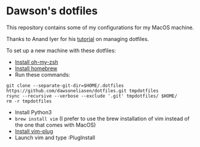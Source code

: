 # Dawson's dotfiles
This repository contains some of my configurations for my MacOS machine.

Thanks to Anand Iyer for his [tutorial](https://www.anand-iyer.com/blog/2018/a-simpler-way-to-manage-your-dotfiles.html) on managing dotfiles.

To set up a new machine with these dotfiles:

* [Install oh-my-zsh](https://ohmyz.sh/#install)
* [Install homebrew](https://brew.sh)
* Run these commands:
```
git clone --separate-git-dir=$HOME/.dotfiles https://github.com/dawsoneliasen/dotfiles.git tmpdotfiles
rsync --recursive --verbose --exclude '.git' tmpdotfiles/ $HOME/
rm -r tmpdotfiles
```
* Install Python3
* `brew install vim` (I prefer to use the brew installation of vim instead of the one that comes with MacOS)
* [Install vim-plug](https://github.com/junegunn/vim-plug#installation)
* Launch vim and type :PlugInstall
